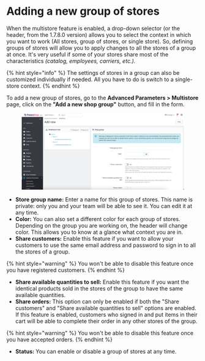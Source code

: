 # Adding a new group of stores

When the multistore feature is enabled, a drop-down selector (or the header, from the 1.7.8.0 version) allows you to select the context in which you want to work (All stores, group of stores, or single store). So, defining groups of stores will allow you to apply changes to all the stores of a group at once. It's very useful if some of your stores share most of the characteristics _(catalog, employees, carriers, etc.)._&#x20;

{% hint style="info" %}
The settings of stores in a group can also be customized individually if needed. All you have to do is switch to a single-store context. &#x20;
{% endhint %}

To add a new group of stores, go to the **Advanced Parameters > Multistore** page, click on the **"Add a new shop group"** button, and fill in the form.

<figure><img src="../../../.gitbook/assets/image (25) (2).png" alt=""><figcaption></figcaption></figure>

* **Store group name:** Enter a name for this group of stores. This name is private: only you and your team will be able to see it. You can edit it at any time.
* **Color:** You can also set a different color for each group of stores. Depending on the group you are working on, the header will change color. This allows you to know at a glance what context you are in.
* **Share customers:** Enable this feature if you want to allow your customers to use the same email address and password to sign in to all the stores of a group.

{% hint style="warning" %}
You won't be able to disable this feature once you have registered customers.&#x20;
{% endhint %}

* **Share available quantities to sell:** Enable this feature if you want the identical products sold in the stores of the group to have the same available quantities.&#x20;
* **Share orders:** This option can only be enabled if both the "Share customers" and "Share available quantities to sell" options are enabled. If this feature is enabled, customers who signed in and put items in their cart will be able to complete their order in any other stores of the group.

{% hint style="warning" %}
You won't be able to disable this feature once you have accepted orders.&#x20;
{% endhint %}

* **Status:** You can enable or disable a group of stores at any time.
